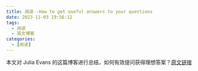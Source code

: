 ```yaml
---
title: 阅读--How to get useful answers to your questions
date: 2023-11-03 19:56:12
tags:
  - 阅读
  - 英文博客
categories:
  - [阅读]
---
```


本文对 Julia Evans 的这篇博客进行总结，如何有效提问获得理想答案？[原文链接](https://jvns.ca/blog/2021/10/21/how-to-get-useful-answers-to-your-questions/)





